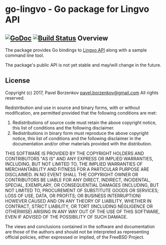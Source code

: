 go-lingvo - Go package for Lingvo API
===================================================
[![GoDoc](https://godoc.org/github.com/pborzenkov/go-lingvo?status.svg)](https://godoc.org/github.com/pborzenkov/go-lingvo) [![Build Status](https://travis-ci.org/pborzenkov/go-lingvo.svg?branch=master)](https://travis-ci.org/pborzenkov/go-lingvo)
Overview
--------

The package provides Go bindings to [Lingvo API](https://developers.lingvolive.com) along with a sample command line tool.

The package's public API is not yet stable and may/will change in the future.

License
-------
Copyright (c) 2017, Pavel Borzenkov <pavel.borzenkov@gmail.com>
All rights reserved.

Redistribution and use in source and binary forms, with or without
modification, are permitted provided that the following conditions are met:

1. Redistributions of source code must retain the above copyright notice, this
   list of conditions and the following disclaimer.
2. Redistributions in binary form must reproduce the above copyright notice,
   this list of conditions and the following disclaimer in the documentation
   and/or other materials provided with the distribution.

THIS SOFTWARE IS PROVIDED BY THE COPYRIGHT HOLDERS AND CONTRIBUTORS "AS IS" AND
ANY EXPRESS OR IMPLIED WARRANTIES, INCLUDING, BUT NOT LIMITED TO, THE IMPLIED
WARRANTIES OF MERCHANTABILITY AND FITNESS FOR A PARTICULAR PURPOSE ARE
DISCLAIMED. IN NO EVENT SHALL THE COPYRIGHT OWNER OR CONTRIBUTORS BE LIABLE FOR
ANY DIRECT, INDIRECT, INCIDENTAL, SPECIAL, EXEMPLARY, OR CONSEQUENTIAL DAMAGES
(INCLUDING, BUT NOT LIMITED TO, PROCUREMENT OF SUBSTITUTE GOODS OR SERVICES;
LOSS OF USE, DATA, OR PROFITS; OR BUSINESS INTERRUPTION) HOWEVER CAUSED AND
ON ANY THEORY OF LIABILITY, WHETHER IN CONTRACT, STRICT LIABILITY, OR TORT
(INCLUDING NEGLIGENCE OR OTHERWISE) ARISING IN ANY WAY OUT OF THE USE OF THIS
SOFTWARE, EVEN IF ADVISED OF THE POSSIBILITY OF SUCH DAMAGE.

The views and conclusions contained in the software and documentation are those
of the authors and should not be interpreted as representing official policies,
either expressed or implied, of the FreeBSD Project.
